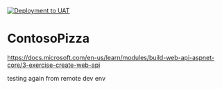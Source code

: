 [![Deployment to UAT](https://github.com/david-iaggbs/ContosoPizza/actions/workflows/deploy-uat.yml/badge.svg)](https://github.com/david-iaggbs/ContosoPizza/actions/workflows/deploy-uat.yml)

# ContosoPizza
 https://docs.microsoft.com/en-us/learn/modules/build-web-api-aspnet-core/3-exercise-create-web-api

 testing again from remote dev env
